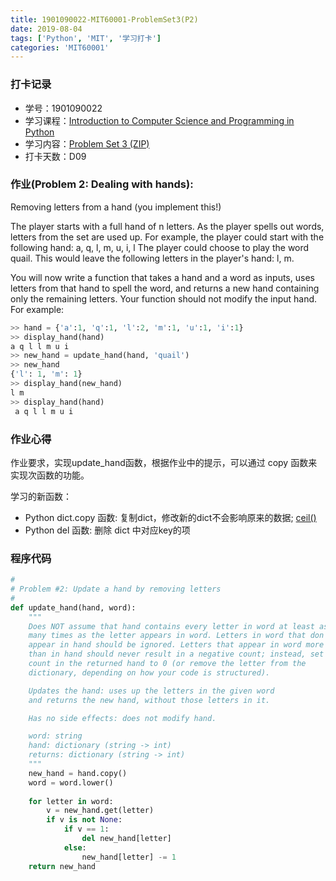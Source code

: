 ```yaml
---
title: 1901090022-MIT60001-ProblemSet3(P2)
date: 2019-08-04
tags: ['Python', 'MIT', '学习打卡']
categories: 'MIT60001'
---
```


### 打卡记录
- 学号：1901090022
- 学习课程：[Introduction to Computer Science and Programming in Python](https://ocw.mit.edu/courses/electrical-engineering-and-computer-science/6-0001-introduction-to-computer-science-and-programming-in-python-fall-2016/)
- 学习内容：[Problem Set 3 (ZIP)](https://ocw.mit.edu/courses/electrical-engineering-and-computer-science/6-0001-introduction-to-computer-science-and-programming-in-python-fall-2016/assignments/PS3.zip)
- 打卡天数：D09


### 作业(Problem 2: Dealing with hands):
Removing letters from a hand (you implement this!)

The player starts with a full hand of n letters. As the player spells out words, letters from the set are used up. For example, the player could start with the following hand: a, q, l, m, u, i, l The player could choose to play the word quail. This would leave the following letters in the player's hand: l, m.

You will now write a function that takes a hand and a word as inputs, uses letters from that hand to spell the word, and returns a new hand containing only the remaining letters. Your function should not modify the input hand. For example:

```Python
>> hand = {'a':1, 'q':1, 'l':2, 'm':1, 'u':1, 'i':1}
>> display_hand(hand) 
a q l l m u i
>> new_hand = update_hand(hand, 'quail')
>> new_hand 
{'l': 1, 'm': 1}
>> display_hand(new_hand)
l m
>> display_hand(hand)
 a q l l m u i
```

### 作业心得
作业要求，实现update_hand函数，根据作业中的提示，可以通过 copy 函数来实现次函数的功能。

学习的新函数：
- Python dict.copy 函数: 复制dict，修改新的dict不会影响原来的数据; [ceil()](https://www.runoob.com/python/att-dictionary-copy.html)
- Python del 函数: 删除 dict 中对应key的项


### 程序代码
```python
#
# Problem #2: Update a hand by removing letters
#
def update_hand(hand, word):
    """
    Does NOT assume that hand contains every letter in word at least as
    many times as the letter appears in word. Letters in word that don't
    appear in hand should be ignored. Letters that appear in word more times
    than in hand should never result in a negative count; instead, set the
    count in the returned hand to 0 (or remove the letter from the
    dictionary, depending on how your code is structured). 

    Updates the hand: uses up the letters in the given word
    and returns the new hand, without those letters in it.

    Has no side effects: does not modify hand.

    word: string
    hand: dictionary (string -> int)    
    returns: dictionary (string -> int)
    """
    new_hand = hand.copy()
    word = word.lower()
    
    for letter in word:
        v = new_hand.get(letter)
        if v is not None:
            if v == 1:
                del new_hand[letter]
            else:
                new_hand[letter] -= 1
    return new_hand

```
